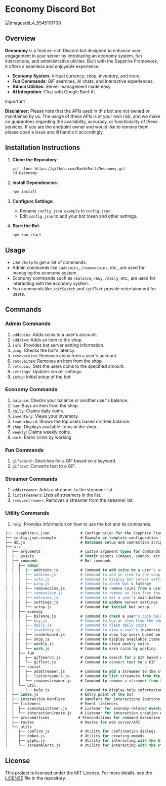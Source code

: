 # Economy Discord Bot

![imageedit_4_5545101709](https://github.com/BankkRoll/Deconomy/assets/106103625/9fc23ad3-71bc-44e9-b888-6c9ed6a4ab98)

## Overview

**Deconomy** is a feature-rich Discord bot designed to enhance user engagement in your server by introducing an economy system, fun interactions, and administrative utilities. Built with the Sapphire Framework, it offers a seamless and enjoyable experience.

- **Economy System**: Virtual currency, shop, inventory, and more.
- **Fun Commands**: GIF searches, AI chats, and interactive experiences.
- **Admin Utilities**: Server management made easy.
- **AI Integration**: Chat with Google Bard AI.

> [!IMPORTANT] 
> **Disclaimer:**
> Please note that the APIs used in this bot are not owned or maintained by us. The usage of these APIs is at your own risk, and we make no guarantees regarding the availability, accuracy, or functionality of these services. If you are the endpoint owner and would like to remove them please open a issue and ill handle it accordingly.

## Installation Instructions

1. **Clone the Repository**:

   ```sh
   git clone https://github.com/BankkRoll/Deconomy.git
   cd Deconomy
   ```

2. **Install Dependencies**:

   ```sh
   npm install
   ```

3. **Configure Settings**:

   - Rename `config.json.example` to `config.json`.
   - Edit `config.json` to add your bot token and other settings.


4. **Start the Bot**:
   ```sh
   npm run start
   ```

## Usage

- Use `/help` to get a list of commands.
- Admin commands like `/addcoins`, `/removecoins`, etc., are used for managing the economy system.
- Economy commands such as `/balance`, `/buy`, `/daily`, etc., are used for interacting with the economy system.
- Fun commands like `/gifSearch` and `/gifText` provide entertainment for users.

## Commands

### Admin Commands

1. `addcoins`: Adds coins to a user's account.
2. `additem`: Adds an item to the shop.
3. `info`: Provides bot server setting information.
4. `ping`: Checks the bot's latency.
5. `removecoins`: Removes coins from a user's account.
6. `removeitem`: Removes an item from the shop.
7. `setcoins`: Sets the users coins to the specified amount.
8. `settings`: Updates server settings.
9. `setup`: Initial setup of the bot.

### Economy Commands

1. `balance`: Checks your balance or another user's balance.
2. `buy`: Buys an item from the shop.
3. `daily`: Claims daily coins.
4. `inventory`: Views your inventory.
5. `leaderboard`: Shows the top users based on their balance.
6. `shop`: Displays available items in the shop.
7. `weekly`: Claims weekly coins.
8. `work`: Earns coins by working.

### Fun Commands

1. `gifsearch`: Searches for a GIF based on a keyword.
2. `giftext`: Converts text to a GIF.

### Streamer Commands

1. `addstreamer`: Adds a streamer to the streamer list.
2. `liststreamers`: Lists all streamers in the list.
3. `removestreamer`: Removes a streamer from the streamer list.

### Utility Commands

1. `help`: Provides information on how to use the bot and its commands.

```sql
├── .sapphirerc.json              # Configuration for the Sapphire Framework
├── config.json.example           # Example or template configuration file example
├── db.js                         # Database setup and connection script
├── src
│  ├── arguments                  # Custom argument types for commands
│  ├── assets                     # Static assets (images, sounds, etc.)
│  ├── commands                   # Bot commands
│  │  ├── admin
│  │  │  ├── addcoins.js          # Command to add coins to a user's account
│  │  │  ├── additem.js           # Command to add an item to the shop
│  │  │  ├── info.js              # Command to display bot server settings information
│  │  │  ├── ping.js              # Command to check bot's latency
│  │  │  ├── removecoins.js       # Command to remove coins from a user's account
│  │  │  ├── removeitem.js        # Command to remove an item from the shop
│  │  │  ├── setcoins.js          # Command to set a user's coin balance to a specified amount
│  │  │  ├── settings.js          # Command to update server settings
│  │  │  └── setup.js             # Command for initial bot setup
│  │  ├── economy
│  │  │  ├── balance.js           # Command to check a user's coin balance
│  │  │  ├── buy.js               # Command to buy an item from the shop
│  │  │  ├── daily.js             # Command to claim daily coins
│  │  │  ├── inventory.js         # Command to view a user's inventory
│  │  │  ├── leaderboard.js       # Command to show top users based on coin balance
│  │  │  ├── shop.js              # Command to display available items in the shop
│  │  │  ├── weekly.js            # Command to claim weekly coins
│  │  │  └── work.js              # Command to earn coins by working
│  │  ├── fun
│  │  │  ├── gifSearch.js         # Command to search for a GIF based on a keyword
│  │  │  └── gifText.js           # Command to convert text to a GIF
│  │  ├── social
│  │  │  ├── addstreamer.js       # Command to add a streamer to the streamer list
│  │  │  ├── liststreamers.js     # Command to list streamers from the streamer list
│  │  │  └── removestreamer.js    # Command to remove a streamer from the streamer list
│  │  └── util
│  │     └── help.js              # Command to display help information
│  ├── index.js                   # Entry point of the bot
│  ├── interaction-handlers       # Handlers for interactions (buttons, selects, etc.)
│  ├── listeners                  # Event listeners
│  │  ├── economyListener.js      # Listener for economy-related events
│  │  └── interactionCreate.js    # Listener for interaction creation events
│  ├── preconditions             # Preconditions for command execution
│  ├── routes                     # Routes for web server/API
│  └── utils
│     ├── confirm.js              # Utility for confirmation dialogs
│     ├── embed.js                # Utility for creating embeds
│     ├── giphy.js                # Utility for interacting with the Giphy API
│     └── streamAlerts.js         # Utility for interacting with the stream alerts
```

## License

This project is licensed under the MIT License. For more details, see the [LICENSE](./LICENSE) file in the repository.
